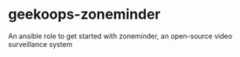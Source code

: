 # geekoops-zoneminder
An ansible role to get started with zoneminder, an open-source video surveillance system
